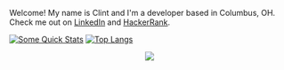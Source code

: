 Welcome! My name is Clint and I'm a developer based in Columbus, OH. Check me out on [LinkedIn](https://www.linkedin.com/in/clint-bowersock/) and [HackerRank](https://www.hackerrank.com/cbowersock).

[![Some Quick Stats](https://github-readme-stats.vercel.app/api?username=cbowersock&count_private=true&theme=dark&hide=stars,issues)](https://github.com/cbowersock/github-readme-stats?username=cbowersock)
[![Top Langs](https://github-readme-stats.vercel.app/api/top-langs/?username=cbowersock&layout=compact&theme=dark)](https://github.com/cbowersock/github-readme-stats)
<br>
<p align="center"> 
  <img src="https://profile-counter.glitch.me/cbowersock/count.svg" />
</p>
